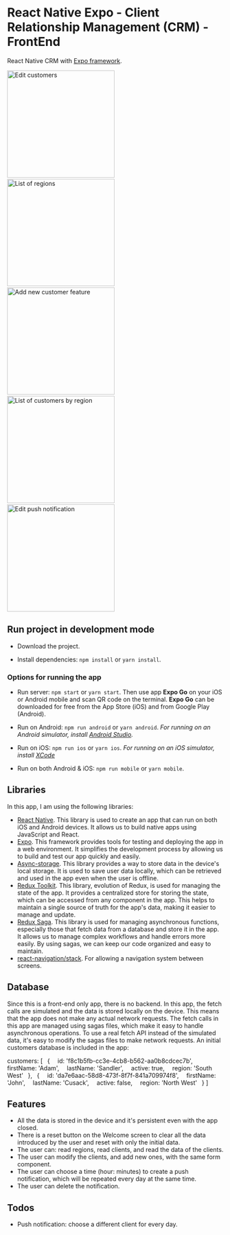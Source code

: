 # React Native Expo - Client Relationship Management (CRM) - FrontEnd

React Native CRM with [Expo framework](https://expo.dev/).

<img src="https://raquelventero.com/images/react-native-crm-sc/sc_01.jpg" width="250" alt="Edit customers"> &nbsp; <img src="https://raquelventero.com/images/react-native-crm-sc/sc_02.jpg" width="250" alt="List of regions">&nbsp; <img src="https://raquelventero.com/images/react-native-crm-sc/sc_03.jpg" width="250" alt="Add new customer feature">&nbsp; <img src="https://raquelventero.com/images/react-native-crm-sc/sc_04.jpg" width="250" alt="List of customers by region">&nbsp;
<img src="https://raquelventero.com/images/react-native-crm-sc/sc_05.jpg" width="250" alt="Edit push notification">

## Run project in development mode

- Download the project.

- Install dependencies: `npm install` or `yarn install`.

### Options for running the app

- Run server: `npm start` or `yarn start`. Then use app **Expo Go** on your iOS or Android mobile and scan QR code on the terminal. **Expo Go** can be downloaded for free from the App Store (iOS) and from Google Play (Android).

- Run on Android: `npm run android` or `yarn android`. _For running on an Android simulator, install [Android Studio](https://developer.android.com/studio)._

- Run on iOS: `npm run ios` or `yarn ios`. _For running on an iOS simulator, install [XCode](https://www.freecodecamp.org/news/how-to-download-and-install-xcode/)_

- Run on both Android & iOS: `npm run mobile` or `yarn mobile`.

## Libraries

In this app, I am using the following libraries:

- [React Native](https://www.npmjs.com/package/react-native). This library is used to create an app that can run on both iOS and Android devices. It allows us to build native apps using JavaScript and React.
- [Expo](https://expo.dev/). This framework provides tools for testing and deploying the app in a web environment. It simplifies the development process by allowing us to build and test our app quickly and easily.
- [Async-storage](https://www.npmjs.com/package/@react-native-async-storage/async-storage). This library provides a way to store data in the device's local storage. It is used to save user data locally, which can be retrieved and used in the app even when the user is offline.
- [Redux Toolkit](https://www.npmjs.com/package/@reduxjs/toolkit). This library, evolution of Redux, is used for managing the state of the app. It provides a centralized store for storing the state, which can be accessed from any component in the app. This helps to maintain a single source of truth for the app's data, making it easier to manage and update.
- [Redux Saga](https://www.npmjs.com/package/redux-saga). This library is used for managing asynchronous functions, especially those that fetch data from a database and store it in the app. It allows us to manage complex workflows and handle errors more easily. By using sagas, we can keep our code organized and easy to maintain.
- [react-navigation/stack](https://www.npmjs.com/package/@react-navigation/stack). For allowing a navigation system between screens.

## Database

Since this is a front-end only app, there is no backend. In this app, the fetch calls are simulated and the data is stored locally on the device. This means that the app does not make any actual network requests.
The fetch calls in this app are managed using sagas files, which make it easy to handle asynchronous operations. To use a real fetch API instead of the simulated data, it's easy to modify the sagas files to make network requests.
An initial customers database is included in the app:

customers: [
&ensp;{
&ensp;&ensp;id: 'f8c1b5fb-cc3e-4cb8-b562-aa0b8cdcec7b',
&ensp;&ensp;firstName: 'Adam',
&ensp;&ensp;lastName: 'Sandler',
&ensp;&ensp;active: true,
&ensp;&ensp;region: 'South West'
&ensp;},
&ensp;{
&ensp;&ensp;id: 'da7e6aac-58d8-473f-8f7f-841a709974f8',
&ensp;&ensp;firstName: 'John',
&ensp;&ensp;lastName: 'Cusack',
&ensp;&ensp;active: false,
&ensp;&ensp;region: 'North West'
&ensp;}
]

## Features

- All the data is stored in the device and it's persistent even with the app closed.
- There is a reset button on the Welcome screen to clear all the data introduced by the user and reset with only the initial data.
- The user can: read regions, read clients, and read the data of the clients.
- The user can modify the clients, and add new ones, with the same form component.
- The user can choose a time (hour: minutes) to create a push notification, which will be repeated every day at the same time.
- The user can delete the notification.

## Todos

- Push notification: choose a different client for every day.
